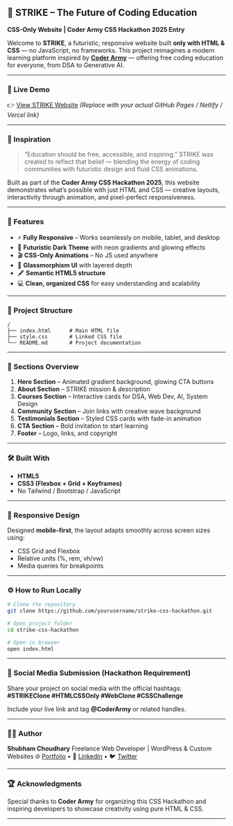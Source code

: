 ## 🥇 STRIKE – The Future of Coding Education

**CSS-Only Website | Coder Army CSS Hackathon 2025 Entry**

Welcome to **STRIKE**, a futuristic, responsive website built **only with HTML & CSS** — no JavaScript, no frameworks.
This project reimagines a modern learning platform inspired by **[Coder Army](https://coderarmy.in)** — offering free coding education for everyone, from DSA to Generative AI.

---

### 🚀 Live Demo

👉 [View STRIKE Website](https://your-deployment-link.netlify.app/)
*(Replace with your actual GitHub Pages / Netlify / Vercel link)*

---

### 🧠 Inspiration

> “Education should be free, accessible, and inspiring.”
> STRIKE was created to reflect that belief — blending the energy of coding communities with futuristic design and fluid CSS animations.

Built as part of the **Coder Army CSS Hackathon 2025**, this website demonstrates what’s possible with just HTML and CSS — creative layouts, interactivity through animation, and pixel-perfect responsiveness.

---

### 🎨 Features

* ⚡ **Fully Responsive** – Works seamlessly on mobile, tablet, and desktop
* 🌈 **Futuristic Dark Theme** with neon gradients and glowing effects
* 🎬 **CSS-Only Animations** – No JS used anywhere
* 🧊 **Glassmorphism UI** with layered depth
* 🖋️ **Semantic HTML5 structure**
* 💻 **Clean, organized CSS** for easy understanding and scalability

---

### 📂 Project Structure

```
/
├── index.html      # Main HTML file
├── style.css       # Linked CSS file
└── README.md       # Project documentation
```

---

### 🧩 Sections Overview

1. **Hero Section** – Animated gradient background, glowing CTA buttons
2. **About Section** – STRIKE mission & description
3. **Courses Section** – Interactive cards for DSA, Web Dev, AI, System Design
4. **Community Section** – Join links with creative wave background
5. **Testimonials Section** – Styled CSS cards with fade-in animation
6. **CTA Section** – Bold invitation to start learning
7. **Footer** – Logo, links, and copyright

---

### 🛠️ Built With

* **HTML5**
* **CSS3 (Flexbox + Grid + Keyframes)**
* No Tailwind / Bootstrap / JavaScript

---

### 📱 Responsive Design

Designed **mobile-first**, the layout adapts smoothly across screen sizes using:

* CSS Grid and Flexbox
* Relative units (%, rem, vh/vw)
* Media queries for breakpoints

---

### ⚙️ How to Run Locally

```bash
# Clone the repository
git clone https://github.com/yourusername/strike-css-hackathon.git

# Open project folder
cd strike-css-hackathon

# Open in browser
open index.html
```

---

### 📢 Social Media Submission (Hackathon Requirement)

Share your project on social media with the official hashtags:
**#STRIKEClone #HTMLCSSOnly #WebClone #CSSChallenge**

Include your live link and tag **@CoderArmy** or related handles.

---

### 🧑‍💻 Author

**Shubham Choudhary**
Freelance Web Developer | WordPress & Custom Websites
🌐 [Portfolio](#) • 💼 [LinkedIn](#) • 🐦 [Twitter](#)

---

### 🏆 Acknowledgments

Special thanks to **Coder Army** for organizing this CSS Hackathon and inspiring developers to showcase creativity using pure HTML & CSS.

---
